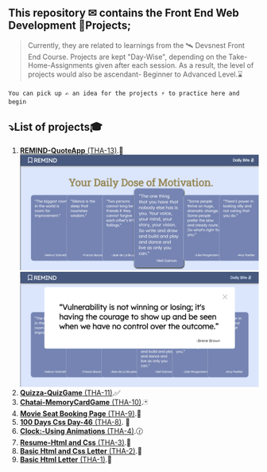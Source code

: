 ## This repository ✉ contains the **Front End Web Development** 🚀Projects;

> Currently, they are related to learnings from the 🛰 Devsnest Front End Course.
> Projects are kept "Day-Wise", depending on the Take-Home-Assignments given after each session. As a result, the level of projects would also be ascendant- Beginner to Advanced Level.⌛

`You can pick up ✍ an idea for the projects ⚡ to practice here and begin`

## ⤵️List of projects🎓

1. [**REMIND-QuoteApp** (THA-13)](https://iemprashanttha13.netlify.app).💭
   <img src="./THA-IMAGES/THA-13A.png" alt="Markdown Monster icon">
   <img src="./THA-IMAGES/THA-13B.png" alt="Markdown Monster icon">
1. [**Quizza-QuizGame** (THA-11)](https://iemprashanttha11.netlify.app).✅
1. [**Chatai-MemoryCardGame** (THA-10)](https://iemprashanttha10.netlify.app).🃏
1. [**Movie Seat Booking Page** (THA-9)](https://iemprashanttha9.netlify.app).🎥
1. [**100 Days Css Day-46** (THA-8)](https://iemprashanttha8.netlify.app). 🥇
1. [**Clock:-Using Animations** (THA-4)](https://iemprashanttha4.netlify.app).🕜
1. [**Resume-Html and Css** (THA-3)](https://iemprashanttha3.netlify.app).📃
1. [**Basic Html and Css Letter** (THA-2)](https://iemprashanttha2.netlify.app).💌
1. [**Basic Html Letter** (THA-1)](https://iemprashanttha1.netlify.app).💌
